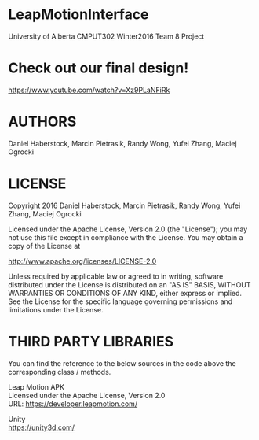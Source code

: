 LeapMotionInterface
==========

University of Alberta CMPUT302 Winter2016 Team 8 Project

Check out our final design!
=======
https://www.youtube.com/watch?v=Xz9PLaNFiRk

AUTHORS
=======

Daniel Haberstock, Marcin Pietrasik, Randy Wong, Yufei Zhang, Maciej Ogrocki

LICENSE
=======

Copyright 2016 Daniel Haberstock, Marcin Pietrasik, Randy Wong, Yufei Zhang, Maciej Ogrocki

Licensed under the Apache License, Version 2.0 (the "License");
you may not use this file except in compliance with the License.
You may obtain a copy of the License at

   http://www.apache.org/licenses/LICENSE-2.0

Unless required by applicable law or agreed to in writing, software
distributed under the License is distributed on an "AS IS" BASIS,
WITHOUT WARRANTIES OR CONDITIONS OF ANY KIND, either express or implied.
See the License for the specific language governing permissions and
limitations under the License.

THIRD PARTY LIBRARIES
=====================
You can find the reference to the below sources in the code above the corresponding class / methods.

Leap Motion APK<br>
Licensed under the Apache License, Version 2.0<br>
URL: https://developer.leapmotion.com/

Unity<br>
https://unity3d.com/
